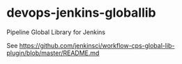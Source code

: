 # devops-jenkins-globallib 

Pipeline Global Library for Jenkins
     
See https://github.com/jenkinsci/workflow-cps-global-lib-plugin/blob/master/README.md



